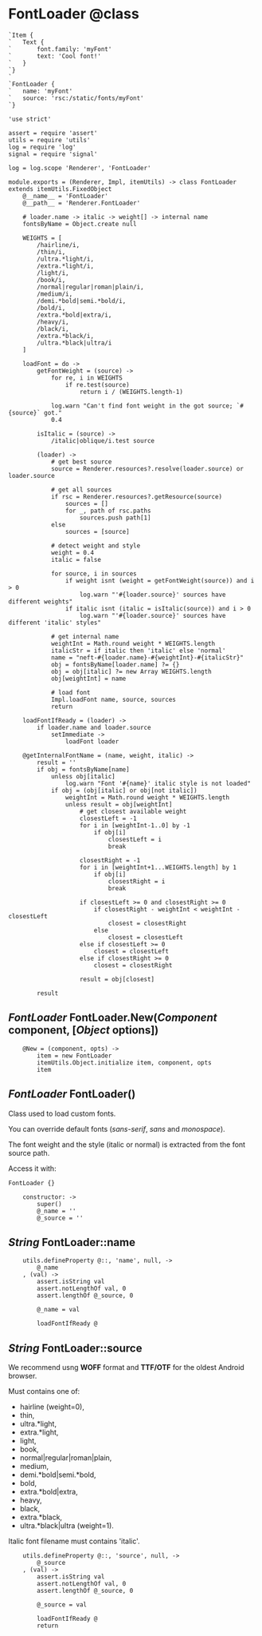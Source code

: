 FontLoader @class
=================

```nml
`Item {
`	Text {
`		font.family: 'myFont'
`		text: 'Cool font!'
`	}
`}
`
`FontLoader {
`	name: 'myFont'
`	source: 'rsc:/static/fonts/myFont'
`}
```

	'use strict'

	assert = require 'assert'
	utils = require 'utils'
	log = require 'log'
	signal = require 'signal'

	log = log.scope 'Renderer', 'FontLoader'

	module.exports = (Renderer, Impl, itemUtils) -> class FontLoader extends itemUtils.FixedObject
		@__name__ = 'FontLoader'
		@__path__ = 'Renderer.FontLoader'

		# loader.name -> italic -> weight[] -> internal name
		fontsByName = Object.create null

		WEIGHTS = [
			/hairline/i,
			/thin/i,
			/ultra.*light/i,
			/extra.*light/i,
			/light/i,
			/book/i,
			/normal|regular|roman|plain/i,
			/medium/i,
			/demi.*bold|semi.*bold/i,
			/bold/i,
			/extra.*bold|extra/i,
			/heavy/i,
			/black/i,
			/extra.*black/i,
			/ultra.*black|ultra/i
		]

		loadFont = do ->
			getFontWeight = (source) ->
				for re, i in WEIGHTS
					if re.test(source)
						return i / (WEIGHTS.length-1)

				log.warn "Can't find font weight in the got source; `#{source}` got."
				0.4

			isItalic = (source) ->
				/italic|oblique/i.test source

			(loader) ->
				# get best source
				source = Renderer.resources?.resolve(loader.source) or loader.source

				# get all sources
				if rsc = Renderer.resources?.getResource(source)
					sources = []
					for _, path of rsc.paths
						sources.push path[1]
				else
					sources = [source]

				# detect weight and style
				weight = 0.4
				italic = false

				for source, i in sources
					if weight isnt (weight = getFontWeight(source)) and i > 0
						log.warn "'#{loader.source}' sources have different weights"
					if italic isnt (italic = isItalic(source)) and i > 0
						log.warn "'#{loader.source}' sources have different 'italic' styles"

				# get internal name
				weightInt = Math.round weight * WEIGHTS.length
				italicStr = if italic then 'italic' else 'normal'
				name = "neft-#{loader.name}-#{weightInt}-#{italicStr}"
				obj = fontsByName[loader.name] ?= {}
				obj = obj[italic] ?= new Array WEIGHTS.length
				obj[weightInt] = name

				# load font
				Impl.loadFont name, source, sources
				return

		loadFontIfReady = (loader) ->
			if loader.name and loader.source
				setImmediate ->
					loadFont loader

		@getInternalFontName = (name, weight, italic) ->
			result = ''
			if obj = fontsByName[name]
				unless obj[italic]
					log.warn "Font '#{name}' italic style is not loaded"
				if obj = (obj[italic] or obj[not italic])
					weightInt = Math.round weight * WEIGHTS.length
					unless result = obj[weightInt]
						# get closest available weight
						closestLeft = -1
						for i in [weightInt-1..0] by -1
							if obj[i]
								closestLeft = i
								break

						closestRight = -1
						for i in [weightInt+1...WEIGHTS.length] by 1
							if obj[i]
								closestRight = i
								break

						if closestLeft >= 0 and closestRight >= 0
							if closestRight - weightInt < weightInt - closestLeft
								closest = closestRight
							else
								closest = closestLeft
						else if closestLeft >= 0
							closest = closestLeft
						else if closestRight >= 0
							closest = closestRight

						result = obj[closest]

			result

*FontLoader* FontLoader.New(*Component* component, [*Object* options])
----------------------------------------------------------------------

		@New = (component, opts) ->
			item = new FontLoader
			itemUtils.Object.initialize item, component, opts
			item

*FontLoader* FontLoader()
-------------------------

Class used to load custom fonts.

You can override default fonts (*sans-serif*, *sans* and *monospace*).

The font weight and the style (italic or normal) is extracted from the font source path.

Access it with:
```nml
FontLoader {}
```

		constructor: ->
			super()
			@_name = ''
			@_source = ''

*String* FontLoader::name
-------------------------

		utils.defineProperty @::, 'name', null, ->
			@_name
		, (val) ->
			assert.isString val
			assert.notLengthOf val, 0
			assert.lengthOf @_source, 0

			@_name = val

			loadFontIfReady @

*String* FontLoader::source
---------------------------

We recommend usng **WOFF** format and **TTF/OTF** for the oldest Android browser.

Must contains one of:
 - hairline (weight=0),
 - thin,
 - ultra.*light,
 - extra.*light,
 - light,
 - book,
 - normal|regular|roman|plain,
 - medium,
 - demi.*bold|semi.*bold,
 - bold,
 - extra.*bold|extra,
 - heavy,
 - black,
 - extra.*black,
 - ultra.*black|ultra (weight=1).

Italic font filename must contains 'italic'.

		utils.defineProperty @::, 'source', null, ->
			@_source
		, (val) ->
			assert.isString val
			assert.notLengthOf val, 0
			assert.lengthOf @_source, 0

			@_source = val

			loadFontIfReady @
			return
